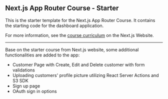 ## Next.js App Router Course - Starter

This is the starter template for the Next.js App Router Course. It contains the starting code for the dashboard application.

For more information, see the [course curriculum](https://nextjs.org/learn) on the Next.js Website.

---

Base on the starter course from Next.js website, some additional functionalities are added to the app:

- Customer Page with Create, Edit and Delete customer with form validations
- Uploading customers' profile picture utilizing React Server Actions and S3 SDK
- Sign up page
- OAuth sign in options
